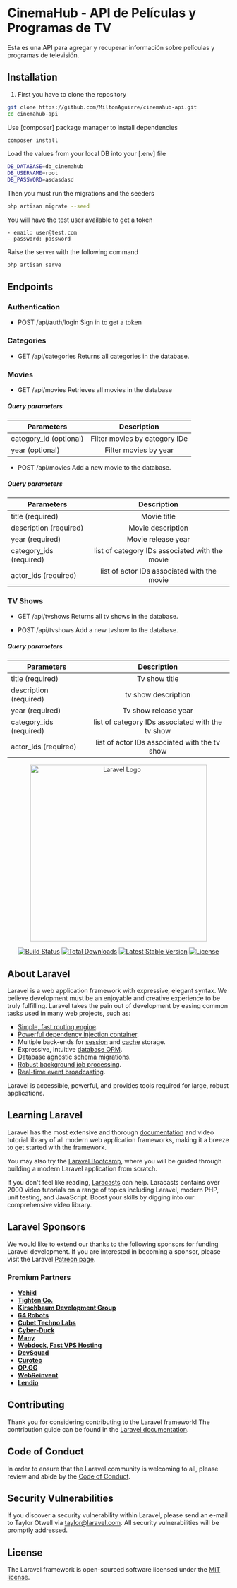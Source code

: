 # CinemaHub - API de Películas y Programas de TV

Esta es una API para agregar y recuperar información sobre películas y programas de televisión.

## Installation

1. First you have to clone the repository

```bash
git clone https://github.com/MiltonAguirre/cinemahub-api.git
cd cinemahub-api
```

Use [composer] package manager to install dependencies

```bash
composer install
```

Load the values from your local DB into your [.env] file

```bash
DB_DATABASE=db_cinemahub
DB_USERNAME=root
DB_PASSWORD=asdasdasd
```

Then you must run the migrations and the seeders

```bash
php artisan migrate --seed
```

You will have the test user available to get a token

    - email: user@test.com
    - password: password

Raise the server with the following command

```bash
php artisan serve
```

## Endpoints

### Authentication

-   POST /api/auth/login
    Sign in to get a token

### Categories

-   GET /api/categories
    Returns all categories in the database.

### Movies

-   GET /api/movies
    Retrieves all movies in the database

##### Query parameters

| Parameters             |          Description          |
| ---------------------- | :---------------------------: |
| category_id (optional) | Filter movies by category IDe |
| year (optional)        |     Filter movies by year     |

-   POST /api/movies
    Add a new movie to the database.

##### Query parameters

| Parameters              |                  Description                   |
| ----------------------- | :--------------------------------------------: |
| title (required)        |                  Movie title                   |
| description (required)  |               Movie description                |
| year (required)         |               Movie release year               |
| category_ids (required) | list of category IDs associated with the movie |
| actor_ids (required)    |  list of actor IDs associated with the movie   |

### TV Shows

-   GET /api/tvshows
    Returns all tv shows in the database.

-   POST /api/tvshows
    Add a new tvshow to the database.

##### Query parameters

| Parameters              |                   Description                    |
| ----------------------- | :----------------------------------------------: |
| title (required)        |                  Tv show title                   |
| description (required)  |               tv show description                |
| year (required)         |               Tv show release year               |
| category_ids (required) | list of category IDs associated with the tv show |
| actor_ids (required)    |  list of actor IDs associated with the tv show   |

<p align="center"><a href="https://laravel.com" target="_blank"><img src="https://raw.githubusercontent.com/laravel/art/master/logo-lockup/5%20SVG/2%20CMYK/1%20Full%20Color/laravel-logolockup-cmyk-red.svg" width="400" alt="Laravel Logo"></a></p>

<p align="center">
<a href="https://github.com/laravel/framework/actions"><img src="https://github.com/laravel/framework/workflows/tests/badge.svg" alt="Build Status"></a>
<a href="https://packagist.org/packages/laravel/framework"><img src="https://img.shields.io/packagist/dt/laravel/framework" alt="Total Downloads"></a>
<a href="https://packagist.org/packages/laravel/framework"><img src="https://img.shields.io/packagist/v/laravel/framework" alt="Latest Stable Version"></a>
<a href="https://packagist.org/packages/laravel/framework"><img src="https://img.shields.io/packagist/l/laravel/framework" alt="License"></a>
</p>

## About Laravel

Laravel is a web application framework with expressive, elegant syntax. We believe development must be an enjoyable and creative experience to be truly fulfilling. Laravel takes the pain out of development by easing common tasks used in many web projects, such as:

-   [Simple, fast routing engine](https://laravel.com/docs/routing).
-   [Powerful dependency injection container](https://laravel.com/docs/container).
-   Multiple back-ends for [session](https://laravel.com/docs/session) and [cache](https://laravel.com/docs/cache) storage.
-   Expressive, intuitive [database ORM](https://laravel.com/docs/eloquent).
-   Database agnostic [schema migrations](https://laravel.com/docs/migrations).
-   [Robust background job processing](https://laravel.com/docs/queues).
-   [Real-time event broadcasting](https://laravel.com/docs/broadcasting).

Laravel is accessible, powerful, and provides tools required for large, robust applications.

## Learning Laravel

Laravel has the most extensive and thorough [documentation](https://laravel.com/docs) and video tutorial library of all modern web application frameworks, making it a breeze to get started with the framework.

You may also try the [Laravel Bootcamp](https://bootcamp.laravel.com), where you will be guided through building a modern Laravel application from scratch.

If you don't feel like reading, [Laracasts](https://laracasts.com) can help. Laracasts contains over 2000 video tutorials on a range of topics including Laravel, modern PHP, unit testing, and JavaScript. Boost your skills by digging into our comprehensive video library.

## Laravel Sponsors

We would like to extend our thanks to the following sponsors for funding Laravel development. If you are interested in becoming a sponsor, please visit the Laravel [Patreon page](https://patreon.com/taylorotwell).

### Premium Partners

-   **[Vehikl](https://vehikl.com/)**
-   **[Tighten Co.](https://tighten.co)**
-   **[Kirschbaum Development Group](https://kirschbaumdevelopment.com)**
-   **[64 Robots](https://64robots.com)**
-   **[Cubet Techno Labs](https://cubettech.com)**
-   **[Cyber-Duck](https://cyber-duck.co.uk)**
-   **[Many](https://www.many.co.uk)**
-   **[Webdock, Fast VPS Hosting](https://www.webdock.io/en)**
-   **[DevSquad](https://devsquad.com)**
-   **[Curotec](https://www.curotec.com/services/technologies/laravel/)**
-   **[OP.GG](https://op.gg)**
-   **[WebReinvent](https://webreinvent.com/?utm_source=laravel&utm_medium=github&utm_campaign=patreon-sponsors)**
-   **[Lendio](https://lendio.com)**

## Contributing

Thank you for considering contributing to the Laravel framework! The contribution guide can be found in the [Laravel documentation](https://laravel.com/docs/contributions).

## Code of Conduct

In order to ensure that the Laravel community is welcoming to all, please review and abide by the [Code of Conduct](https://laravel.com/docs/contributions#code-of-conduct).

## Security Vulnerabilities

If you discover a security vulnerability within Laravel, please send an e-mail to Taylor Otwell via [taylor@laravel.com](mailto:taylor@laravel.com). All security vulnerabilities will be promptly addressed.

## License

The Laravel framework is open-sourced software licensed under the [MIT license](https://opensource.org/licenses/MIT).
